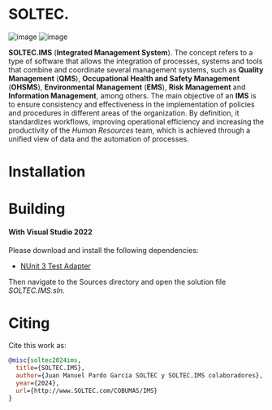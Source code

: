 # SOLTEC.<Module>

![image](https://img.shields.io/badge/license-GPL-3.svg)
![image](https://img.shields.io/badge/license-LGPL-3.svg)

**SOLTEC.IMS** (**Integrated Management System**). The concept refers to a type of software that allows the
integration of processes, systems and tools that combine and coordinate several management systems, such as
**Quality Management** (**QMS**), **Occupational Health and Safety Management** (**OHSMS**),
**Environmental Management** (**EMS**), **Risk Management** and **Information Management**, among others.
The main objective of an **IMS** is to ensure consistency and effectiveness in the implementation of policies and 
procedures in different areas of the organization.
By definition, it standardizes workflows, improving operational efficiency and increasing the productivity of the
*Human Resources* team, which is achieved through a unified view of data and the automation of processes.

# Installation

# Building

#### With Visual Studio 2022

Please download and install the following dependencies:

- [NUnit 3 Test Adapter](https://marketplace.visualstudio.com/items?itemName=NUnitDevelopers.NUnit3TestAdapter)

Then navigate to the Sources directory and open the solution file *SOLTEC.IMS.sln*.

# Citing

Cite this work as:

```bibtex
@misc{soltec2024ims,
  title={SOLTEC.IMS},
  author={Juan Manuel Pardo García SOLTEC y SOLTEC.IMS colaboradores},
  year={2024},
  url={http://www.SOLTEC.com/COBUMAS/IMS}
}
```
